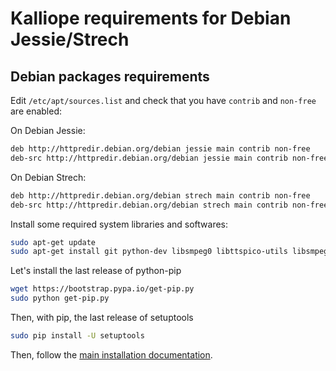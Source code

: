 # Kalliope requirements for Debian Jessie/Strech

## Debian packages requirements

Edit `/etc/apt/sources.list` and check that you have `contrib` and `non-free` are enabled:

On Debian Jessie:
```bash
deb http://httpredir.debian.org/debian jessie main contrib non-free
deb-src http://httpredir.debian.org/debian jessie main contrib non-free
```

On Debian Strech:
```bash
deb http://httpredir.debian.org/debian strech main contrib non-free
deb-src http://httpredir.debian.org/debian strech main contrib non-free
```

Install some required system libraries and softwares:

```bash
sudo apt-get update
sudo apt-get install git python-dev libsmpeg0 libttspico-utils libsmpeg0 flac libffi-dev libffi-dev libssl-dev portaudio19-dev build-essential libssl-dev libffi-dev sox libatlas3-base mplayer libav-tools
```

Let's install the last release of python-pip
```bash
wget https://bootstrap.pypa.io/get-pip.py
sudo python get-pip.py
```

Then, with pip, the last release of setuptools
```bash
sudo pip install -U setuptools
```

Then, follow the [main installation documentation](../installation.md).

